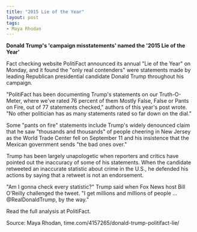 ```yaml
---
title: "2015 Lie of the Year"
layout: post
tags:
- Maya Rhodan
---
```


**Donald Trump's 'campaign misstatements' named the '2015 Lie of the Year'**

Fact checking website PolitiFact announced its annual "Lie of the Year" on Monday, and it found the "only real contenders" were statements made by leading Republican presidential candidate Donald Trump throughout his campaign.

"PolitiFact has been documenting Trump's statements on our Truth-O-Meter, where we've rated 76 percent of them Mostly False, False or Pants on Fire, out of 77 statements checked," authors of this year's post wrote. "No other politician has as many statements rated so far down on the dial."

Some "pants on fire" statements include Trump's widely denounced claim that he saw "thousands and thousands" of people cheering in New Jersey as the World Trade Center fell on September 11 and his insistence that the Mexican government sends "the bad ones over."

Trump has been largely unapologetic when reporters and critics have pointed out the inaccuracy of some of his statements. When the candidate retweeted an inaccurate statistic about crime in the U.S., he defended his actions by saying that a retweet is not an endorsement.

"Am I gonna check every statistic?" Trump said when Fox News host Bill O'Reilly challenged the tweet. "I get millions and millions of people ... @RealDonaldTrump, by the way."

Read the full analysis at PolitiFact.

Source: Maya Rhodan, time.com/4157265/donald-trump-politifact-lie/
